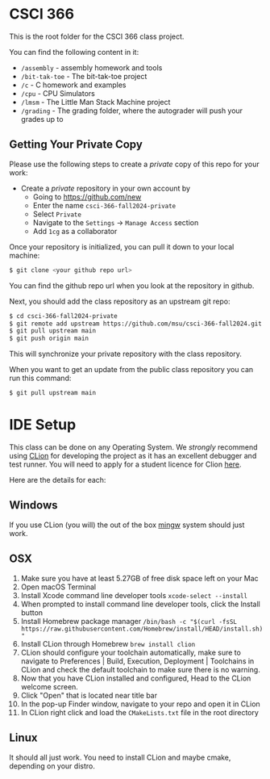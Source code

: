 # CSCI 366

This is the root folder for the CSCI 366 class project.

You can find the following content in it:

* `/assembly` - assembly homework and tools
* `/bit-tak-toe` - The bit-tak-toe project
* `/c` - C homework and examples
* `/cpu` - CPU Simulators
* `/lmsm` - The Little Man Stack Machine project
* `/grading` - The grading folder, where the autograder will push your grades up to

## Getting Your Private Copy

Please use the following steps to create a *private* copy of this repo for your work:

- Create a *private* repository in your own account by
    - Going to <https://github.com/new>
    - Enter the name `csci-366-fall2024-private`
    - Select `Private`
    - Navigate to the `Settings` -> `Manage Access` section
    - Add `1cg` as a collaborator

Once your repository is initialized, you can pull it down to your local machine:

```bash
$ git clone <your github repo url>
```

You can find the github repo url when you look at the repository in github.

Next, you should add the class repository as an upstream git repo:

```bash
$ cd csci-366-fall2024-private
$ git remote add upstream https://github.com/msu/csci-366-fall2024.git
$ git pull upstream main
$ git push origin main
```
This will synchronize your private repository with the class repository.

When you want to get an update from the public class repository you can run this command:

```
$ git pull upstream main
``` 

# IDE Setup

This class can be done on any Operating System.  We *strongly* recommend using [CLion](https://www.jetbrains.com/clion/download/)
for developing the project as it has an excellent debugger and test runner.  You will need to apply for a
student licence for Clion [here](https://www.jetbrains.com/shop/eform/students).

Here are the details for each:

## Windows

If you use CLion (you will) the out of the box [mingw](https://www.mingw-w64.org/) system should just work.

## OSX

1. Make sure you have at least 5.27GB of free disk space left on your Mac
3. Open macOS Terminal
4. Install Xcode command line developer tools `xcode-select --install`
5. When prompted to install command line developer tools, click the Install button
6. Install Homebrew package manager `/bin/bash -c "$(curl -fsSL https://raw.githubusercontent.com/Homebrew/install/HEAD/install.sh)"`
7. Install CLion through Homebrew `brew install clion`
8. CLion should configure your toolchain automatically, make sure to navigate to Preferences | Build, Execution, Deployment | Toolchains in CLion and check the default toolchain to make sure there is no warning.
9. Now that you have CLion installed and configured, Head to the CLion welcome screen.
10. Click "Open" that is located near title bar
11. In the pop-up Finder window, navigate to your repo and open it in CLion
12. In CLion right click and load the `CMakeLists.txt` file in the root directory

## Linux

It should all just work.  You need to install CLion and maybe cmake, depending on your distro.

